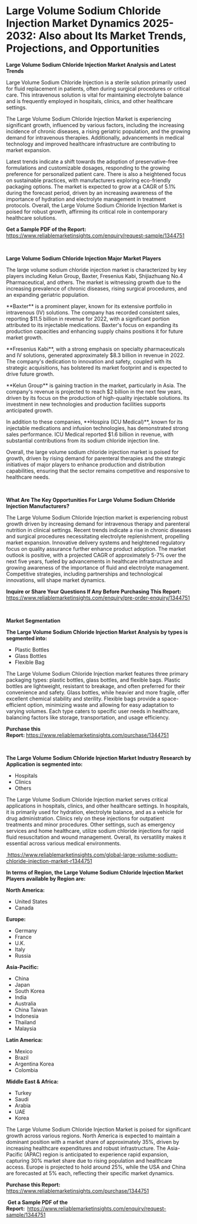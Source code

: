 <p><h1>Large Volume Sodium Chloride Injection Market Dynamics 2025-2032: Also about Its Market Trends, Projections, and Opportunities</h1></p><p><strong>Large Volume Sodium Chloride Injection Market Analysis and Latest Trends</strong></p>
<p><p>Large Volume Sodium Chloride Injection is a sterile solution primarily used for fluid replacement in patients, often during surgical procedures or critical care. This intravenous solution is vital for maintaining electrolyte balance and is frequently employed in hospitals, clinics, and other healthcare settings. </p><p>The Large Volume Sodium Chloride Injection Market is experiencing significant growth, influenced by various factors, including the increasing incidence of chronic diseases, a rising geriatric population, and the growing demand for intravenous therapies. Additionally, advancements in medical technology and improved healthcare infrastructure are contributing to market expansion. </p><p>Latest trends indicate a shift towards the adoption of preservative-free formulations and customizable dosages, responding to the growing preference for personalized patient care. There is also a heightened focus on sustainable practices, with manufacturers exploring eco-friendly packaging options. The market is expected to grow at a CAGR of 5.1% during the forecast period, driven by an increasing awareness of the importance of hydration and electrolyte management in treatment protocols. Overall, the Large Volume Sodium Chloride Injection Market is poised for robust growth, affirming its critical role in contemporary healthcare solutions.</p></p>
<p><strong>Get a Sample PDF of the Report:&nbsp;</strong> <a href="https://www.reliablemarketinsights.com/enquiry/request-sample/1344751?utm_campaign=2632&utm_medium=2&utm_source=Github&utm_content=ia&utm_term=19042025&utm_id=large-volume-sodium-chloride-injection">https://www.reliablemarketinsights.com/enquiry/request-sample/1344751</a></p>
<p>&nbsp;</p>
<p><strong>Large Volume Sodium Chloride Injection Major Market Players</strong></p>
<p><p>The large volume sodium chloride injection market is characterized by key players including Kelun Group, Baxter, Fresenius Kabi, Shijiazhuang No.4 Pharmaceutical, and others. The market is witnessing growth due to the increasing prevalence of chronic diseases, rising surgical procedures, and an expanding geriatric population.</p><p>**Baxter** is a prominent player, known for its extensive portfolio in intravenous (IV) solutions. The company has recorded consistent sales, reporting $11.5 billion in revenue for 2022, with a significant portion attributed to its injectable medications. Baxter's focus on expanding its production capacities and enhancing supply chains positions it for future market growth.</p><p>**Fresenius Kabi**, with a strong emphasis on specialty pharmaceuticals and IV solutions, generated approximately $8.3 billion in revenue in 2022. The company's dedication to innovation and safety, coupled with its strategic acquisitions, has bolstered its market footprint and is expected to drive future growth.</p><p>**Kelun Group** is gaining traction in the market, particularly in Asia. The company's revenue is projected to reach $2 billion in the next few years, driven by its focus on the production of high-quality injectable solutions. Its investment in new technologies and production facilities supports anticipated growth.</p><p>In addition to these companies, **Hospira (ICU Medical)**, known for its injectable medications and infusion technologies, has demonstrated strong sales performance. ICU Medical reported $1.6 billion in revenue, with substantial contributions from its sodium chloride injection line.</p><p>Overall, the large volume sodium chloride injection market is poised for growth, driven by rising demand for parenteral therapies and the strategic initiatives of major players to enhance production and distribution capabilities, ensuring that the sector remains competitive and responsive to healthcare needs.</p></p>
<p>&nbsp;</p>
<p><strong>What Are The Key Opportunities For Large Volume Sodium Chloride Injection Manufacturers?</strong></p>
<p><p>The Large Volume Sodium Chloride Injection market is experiencing robust growth driven by increasing demand for intravenous therapy and parenteral nutrition in clinical settings. Recent trends indicate a rise in chronic diseases and surgical procedures necessitating electrolyte replenishment, propelling market expansion. Innovative delivery systems and heightened regulatory focus on quality assurance further enhance product adoption. The market outlook is positive, with a projected CAGR of approximately 5-7% over the next five years, fueled by advancements in healthcare infrastructure and growing awareness of the importance of fluid and electrolyte management. Competitive strategies, including partnerships and technological innovations, will shape market dynamics.</p></p>
<p><strong>Inquire or Share Your Questions If Any Before Purchasing This Report:</strong> <a href="https://www.reliablemarketinsights.com/enquiry/pre-order-enquiry/1344751?utm_campaign=2632&utm_medium=2&utm_source=Github&utm_content=ia&utm_term=19042025&utm_id=large-volume-sodium-chloride-injection">https://www.reliablemarketinsights.com/enquiry/pre-order-enquiry/1344751</a></p>
<p>&nbsp;</p>
<p><strong>Market Segmentation</strong></p>
<p><strong>The Large Volume Sodium Chloride Injection Market Analysis by types is segmented into:</strong></p>
<p><ul><li>Plastic Bottles</li><li>Glass Bottles</li><li>Flexible Bag</li></ul></p>
<p><p>The Large Volume Sodium Chloride Injection market features three primary packaging types: plastic bottles, glass bottles, and flexible bags. Plastic bottles are lightweight, resistant to breakage, and often preferred for their convenience and safety. Glass bottles, while heavier and more fragile, offer excellent chemical stability and sterility. Flexible bags provide a space-efficient option, minimizing waste and allowing for easy adaptation to varying volumes. Each type caters to specific user needs in healthcare, balancing factors like storage, transportation, and usage efficiency.</p></p>
<p><strong>Purchase this Report:&nbsp;</strong><a href="https://www.reliablemarketinsights.com/purchase/1344751?utm_campaign=2632&utm_medium=2&utm_source=Github&utm_content=ia&utm_term=19042025&utm_id=large-volume-sodium-chloride-injection">https://www.reliablemarketinsights.com/purchase/1344751</a></p>
<p>&nbsp;</p>
<p><strong>The Large Volume Sodium Chloride Injection Market Industry Research by Application is segmented into:</strong></p>
<p><ul><li>Hospitals</li><li>Clinics</li><li>Others</li></ul></p>
<p><p>The Large Volume Sodium Chloride Injection market serves critical applications in hospitals, clinics, and other healthcare settings. In hospitals, it is primarily used for hydration, electrolyte balance, and as a vehicle for drug administration. Clinics rely on these injections for outpatient treatments and minor procedures. Other settings, such as emergency services and home healthcare, utilize sodium chloride injections for rapid fluid resuscitation and wound management. Overall, its versatility makes it essential across various medical environments.</p></p>
<p><a href="https://www.reliablemarketinsights.com/global-large-volume-sodium-chloride-injection-market-r1344751?utm_campaign=2632&utm_medium=2&utm_source=Github&utm_content=ia&utm_term=19042025&utm_id=large-volume-sodium-chloride-injection">&nbsp;https://www.reliablemarketinsights.com/global-large-volume-sodium-chloride-injection-market-r1344751</a></p>
<p><strong>In terms of Region, the Large Volume Sodium Chloride Injection Market Players available by Region are:</strong></p>
<p>
    <p> <strong> North America: </strong>
        <ul>
            <li>United States</li>
            <li>Canada</li>
        </ul>
        </p> 
    <p> <strong> Europe: </strong>
        <ul>
            <li>Germany</li>
            <li>France</li>
            <li>U.K.</li>
            <li>Italy</li>
            <li>Russia</li>
        </ul>
        </p> 
    <p> <strong> Asia-Pacific: </strong>
        <ul>
            <li>China</li>
            <li>Japan</li>
            <li>South Korea</li>
            <li>India</li>
            <li>Australia</li>
            <li>China Taiwan</li>
            <li>Indonesia</li>
            <li>Thailand</li>
            <li>Malaysia</li>
        </ul>
        </p> 
    <p> <strong> Latin America: </strong>
        <ul>
            <li>Mexico</li>
            <li>Brazil</li>
            <li>Argentina Korea</li>
            <li>Colombia</li>
        </ul>
        </p> 
    <p> <strong> Middle East & Africa: </strong>
        <ul>
            <li>Turkey</li>
            <li>Saudi</li>
            <li>Arabia</li>
            <li>UAE</li>
            <li>Korea</li>
        </ul>
    </p>
    </p>
<p><p>The Large Volume Sodium Chloride Injection Market is poised for significant growth across various regions. North America is expected to maintain a dominant position with a market share of approximately 35%, driven by increasing healthcare expenditures and robust infrastructure. The Asia-Pacific (APAC) region is anticipated to experience rapid expansion, capturing 30% market share due to rising population and healthcare access. Europe is projected to hold around 25%, while the USA and China are forecasted at 5% each, reflecting their specific market dynamics.</p></p>
<p><strong>Purchase this Report: </strong><a href="https://www.reliablemarketinsights.com/purchase/1344751?utm_campaign=2632&utm_medium=2&utm_source=Github&utm_content=ia&utm_term=19042025&utm_id=large-volume-sodium-chloride-injection">https://www.reliablemarketinsights.com/purchase/1344751</a></p>
<p>&nbsp;<strong>Get a Sample PDF of the Report:&nbsp;&nbsp;</strong><a href="https://www.reliablemarketinsights.com/enquiry/request-sample/1344751?utm_campaign=2632&utm_medium=2&utm_source=Github&utm_content=ia&utm_term=19042025&utm_id=large-volume-sodium-chloride-injection">https://www.reliablemarketinsights.com/enquiry/request-sample/1344751</a></p>
<p><strong></strong></p>
<p><p></p><p></p><p></p></p>